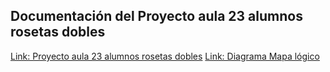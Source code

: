 ## Documentación del Proyecto aula 23 alumnos rosetas dobles
[Link: Proyecto aula 23 alumnos rosetas dobles](https://docs.google.com/document/d/1REKdPC3sqczVhzJ72g58D9i8ysInPBMtH3qtrqL9odM/edit?usp=drive_link)
[Link: Diagrama Mapa lógico](https://drive.google.com/file/d/182su3fkaH4tzjzKcl_VvZhGoqGMEldBM/view?usp=sharing)
